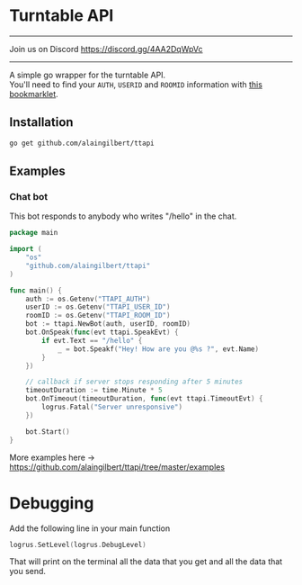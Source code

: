 # Turntable API

-----

Join us on Discord https://discord.gg/4AA2DqWpVc

-----

A simple go wrapper for the turntable API.  
You'll need to find your `AUTH`, `USERID` and `ROOMID` information with [this bookmarklet](http://alaingilbert.github.io/Turntable-API/bookmarklet.html).

## Installation

```bash
go get github.com/alaingilbert/ttapi
```

## Examples

### Chat bot

This bot responds to anybody who writes "/hello" in the chat.

```go
package main

import (
    "os"
    "github.com/alaingilbert/ttapi"
)

func main() {
    auth := os.Getenv("TTAPI_AUTH")
    userID := os.Getenv("TTAPI_USER_ID")
    roomID := os.Getenv("TTAPI_ROOM_ID")
    bot := ttapi.NewBot(auth, userID, roomID)
    bot.OnSpeak(func(evt ttapi.SpeakEvt) {
        if evt.Text == "/hello" {
            _ = bot.Speakf("Hey! How are you @%s ?", evt.Name)
        }
    })

    // callback if server stops responding after 5 minutes
    timeoutDuration := time.Minute * 5
    bot.OnTimeout(timeoutDuration, func(evt ttapi.TimeoutEvt) { 
        logrus.Fatal("Server unresponsive")
    })

    bot.Start()
}
```

More examples here -> https://github.com/alaingilbert/ttapi/tree/master/examples


# Debugging

Add the following line in your main function

```go
logrus.SetLevel(logrus.DebugLevel)
```

That will print on the terminal all the data that you get and all the data that you send.
